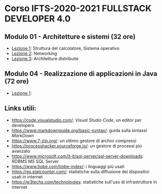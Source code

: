 # Corso IFTS-2020-2021 FULLSTACK DEVELOPER 4.0

## Modulo 01 - Architetture e sistemi (32 ore)

- [Lezione 1](/modulo-01/lezione-1.md): Struttura del calcolatore, Sistema operativo
- [Lezione 2](/modulo-01/lezione-2.md): Networking
- [Lezione 3](/modulo-01/lezione-3.md): Architetture distribuite

## Modulo 04 - Realizzazione di applicazioni in Java (72 ore)

- [Lezione 1](/modulo-04/lezione-1.md):

## Links utili:

- https://code.visualstudio.com/: *Visual Studio Code*, un editor per developers
- https://www.markdownguide.org/basic-syntax/: guida sulla sintassi *MarkDown*
- https://www.7-zip.org/: un ottimo gestore di archivi compressi
- https://processhacker.sourceforge.io/: un gestore di processi più avanzato
- https://www.microsoft.com/it-it/sql-server/sql-server-downloads: RDBMS MS SQL Server
- https://www.tiobe.com/tiobe-index/: i linguaggi più usati
- https://gs.statcounter.com/: statistiche sulla diffusione dei dispositivi usati in internet
- https://w3techs.com/technologies: statistiche sull'uso di infrastrutture in internet